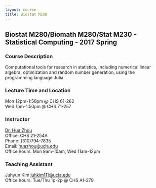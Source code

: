 ```yaml
---
layout: course
title: Biostat M280
---
```


## Biostat M280/Biomath M280/Stat M230 - Statistical Computing - 2017 Spring

### Course Description

Computational tools for research in statistics, including numerical linear algebra, optimization and random number generation, using the programming language Julia.  

### Lecture Time and Location

Mon 12pm-1:50pm @ CHS 61-262    
Wed 1pm-1:50pm @ CHS 71-257  

### Instructor

[Dr. Hua Zhou](http://hua-zhou.github.io/)  
Office: CHS 21-254A  
Phone: (310)794-7835  
Email: <huazhou@ucla.edu>  
Office hours: Mon 9am-10am, Wed 11am-12pm

### Teaching Assistant

Juhyun Kim <juhkim111@ucla.edu>  
Office hours: Tue/Thu 1p-2p @ CHS A1-279  
